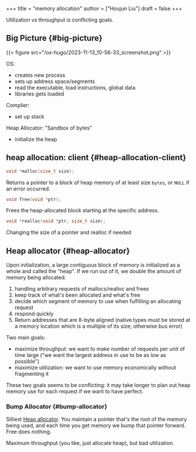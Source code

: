 +++
title = "memory allocation"
author = ["Houjun Liu"]
draft = false
+++

Utilization vs throughput is conflicting goals.


## Big Picture {#big-picture}

{{< figure src="/ox-hugo/2023-11-13_10-56-33_screenshot.png" >}}

OS:

-   creates new process
-   sets up address space/segments
-   read the executable, load instructions, global data
-   libraries gets loaded

Complier:

-   set up stack

Heap Allocator: "Sandbox of bytes"

-   initialize the heap


## heap allocation: client {#heap-allocation-client}

```c
void *malloc(size_t size);
```

Returns a pointer to a block of heap memory of at least size `bytes`, or `NULL` if an error occurred.

```C
void free(void *ptr);
```

Frees the heap-allocated block starting at the specific address.

```C
void *realloc(void *ptr, size_t size);
```

Changing the size of a pointer and realloc if needed


## Heap allocator {#heap-allocator}

Upon initialization, a large contiguous block of memory is initialized as a whole and called the "heap". If we run out of it, we double the amount of memory being allocated.

1.  handling arbitrary requests of mallocs/realloc and frees
2.  keep track of what's been allocated and what's free
3.  decide which segment of memory to use when fulfilling an allocating request
4.  respond quickly
5.  Return addresses that are 8-byte aligned (native types must be stored at a memory location which is a multiple of its size; otherwise bus error)

Two main goals:

-   maximize throughput: we want to make number of requests per unit of time large ("we want the largest address in use to be as low as possible")
-   maximize utilization: we want to use memory economically without fragmenting it

These two goals seems to be conflicting: it may take longer to plan out heap memory use for each request if we want to have perfect.


### Bump Allocator {#bump-allocator}

Silliest [Heap allocator](#heap-allocator). You maintain a pointer that's the root of the memory being used, and each time you get memory we bump that pointer forward. Free does nothing.

Maximum throughput (you like, just allocate heap), but bad utilization.
